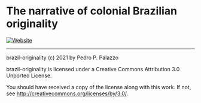 # The narrative of colonial Brazilian originality

[![Website](https://github.com/p3palazzo/brazil-originality/actions/workflows/build.yaml/badge.svg)](https://github.com/p3palazzo/brazil-originality/actions/workflows/build.yaml)

* * * *

 brazil-originality (c) 2021 by Pedro P. Palazzo
 
 brazil-originality is licensed under a
 Creative Commons Attribution 3.0 Unported License.
 
 You should have received a copy of the license along with this
 work.  If not, see <http://creativecommons.org/licenses/by/3.0/>.
